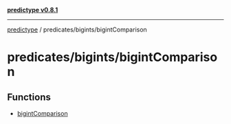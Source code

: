 [**predictype v0.8.1**](../../../README.md)

***

[predictype](../../../modules.md) / predicates/bigints/bigintComparison

# predicates/bigints/bigintComparison

## Functions

- [bigintComparison](functions/bigintComparison.md)
